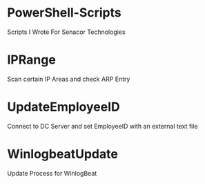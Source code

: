 # PowerShell-Scripts
Scripts I Wrote For Senacor Technologies

# IPRange
Scan certain IP Areas and check ARP Entry

# UpdateEmployeeID
Connect to DC Server and set EmployeeID with an external text file

# WinlogbeatUpdate
Update Process for WinlogBeat

